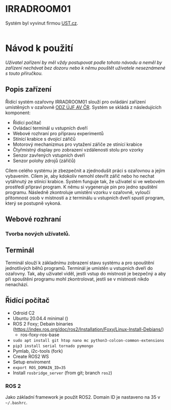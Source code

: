 # IRRADROOM01
Systém byl vyvinut firmou [UST.cz](www.ust.cz).

![]()

# Návod k použití
_Uživatel zařízení by měl vždy postupovat podle tohoto návodu a neměl by zařízení nechávat bez dozoru nebo k němu pouštět uživatele neseznámené s touto příručkou._

## Popis zařízení
Řidící systém ozařovny IRRADROOM01 slouží pro ovládání zařízení umístěných v ozařovně [ODZ ÚJF AV ČR](http://www.ujf.cas.cz/cs/oddeleni/oddeleni-dozimetrie-zareni/). Systém se skládá z následujících komponent:

 * Řídící počítač
 * Ovládací terminál u vstupních dveří
 * Webové rozhraní pro přípravu experimentů
 * Stínící krabice s dvojicí zářičů
 * Motorový mechanizmus pro vytažení zářiče ze stínící krabice
 * Čtyřmístný display pro zobrazení vzdálenosti stolu pro vzorky
 * Senzor zavřených vstupních dveří
 * Senzor polohy zdrojů (zářičů)

Cílem celého systému je zbezpečnit a zjednodušit práci s ozařovnou a jejím vybavením. Cílem je, aby kdokoliv nemohl otevřít zářič nebo ho nechat vytáhnutý ze stínící krabice. 
Systém funguje tak, že uživatel si ve webovém prostředí přípraví program. K němu si vygeneruje pin pro jedno spuštění programu. Následně zkontroluje umístění vzorku v ozařovně, vyloučí přítomnost osob v místnosti a z terminálu u vstupních dveří spustí program, který se postupně vykoná. 


## Webové rozhraní


### Tvorba nových užívatelů. 


## Terminál

Terminál slouží k základnímu zobrazení stavu systému a pro spouštění jednotlivých běhů programů. Terminál je umístěn u vstupních dveří do ozařovny. Tak, aby uživatel viděl, jestli vstup do místnosti je bezpečný a aby při spouštění programu mohl zkontrolovat, jestli se v místnosti nikdo nenachází. 



## Řidící počítač

* Odroid C2
* Ubuntu 20.04.4 minimal ()
* ROS 2 Foxy; Debain binaries (https://index.ros.org/doc/ros2/Installation/Foxy/Linux-Install-Debians/)
  * ros-foxy-ros-base
* `sudo apt install git htop nano mc python3-colcon-common-extensions   `
* `pip3 install serial tornado pymongo  `
* Pymlab, i2c-tools (fork)
* Create ROS2 WS
* Setup enviroment
* `export ROS_DOMAIN_ID=35`
* Install `rosbridge_server` (from git; branch `ros2`)


### ROS 2
Jako základní framework je použit ROS2. Domain ID je nastaveno na 35 v `~/.bashrc`.
